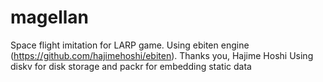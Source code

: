 # magellan

Space flight imitation for LARP game.
Using ebiten engine (https://github.com/hajimehoshi/ebiten). Thanks you, Hajime Hoshi
Using diskv for disk storage and packr for embedding static data
